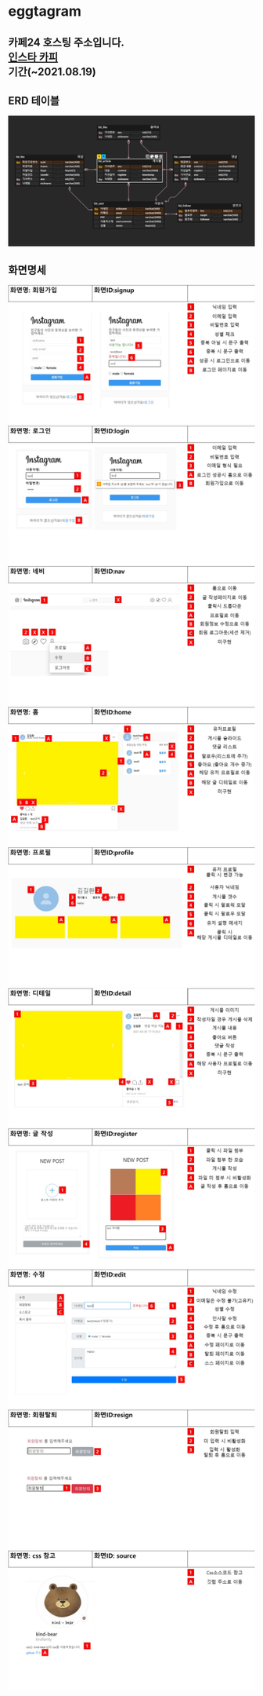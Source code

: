 # eggtagram


카페24 호스팅 주소입니다.   
[인스타 카피](http://eggman9298.cafe24.com/)   
기간(~2021.08.19)
-------------



ERD 테이블
------
![테이블 ERD ](img/ERD-수정.JPG)


화면명세
------
![슬라이드1 ](img/슬라이드1.JPG)
![슬라이드2 ](img/슬라이드2.JPG)
![슬라이드3 ](img/슬라이드3.JPG)
![슬라이드4 ](img/슬라이드4.JPG)
![슬라이드5 ](img/슬라이드5.JPG)
![슬라이드6 ](img/슬라이드6.JPG)
![슬라이드7 ](img/슬라이드7.JPG)
![슬라이드8 ](img/슬라이드8.JPG)
![슬라이드9 ](img/슬라이드9.JPG)
![슬라이드10 ](img/슬라이드10.JPG)
